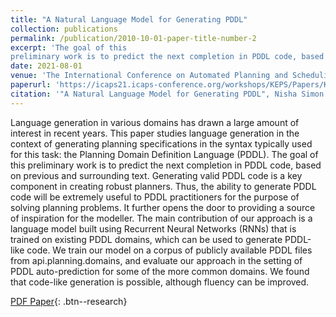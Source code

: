 ```yaml
---
title: "A Natural Language Model for Generating PDDL"
collection: publications
permalink: /publication/2010-10-01-paper-title-number-2
excerpt: 'The goal of this
preliminary work is to predict the next completion in PDDL code, based on previous and surrounding text. The ability to generate PDDL code will be extremely useful to PDDL practitioners for the purpose of solving planning problems. It further opens the door to providing a source of inspiration for the modeller. The main contribution of our approach is a language model built using Recurrent Neural Networks (RNNs) that is trained on existing PDDL domains, which can be used to generate PDDL-like code'
date: 2021-08-01
venue: 'The International Conference on Automated Planning and Scheduling (ICAPS) '
paperurl: 'https://icaps21.icaps-conference.org/workshops/KEPS/Papers/KEPS_2021_paper_7.pdf'
citation: '"A Natural Language Model for Generating PDDL", Nisha Simon and Christian Muise,	Proceedings of The International Conference on Automated Planning and Scheduling (ICAPS) 2021, KEPS Workshop, August 2021, pp 1–8.'
---
```


Language generation in various domains has drawn a large amount of interest in recent years. This paper studies language generation in the context of generating planning specifications in the syntax typically used for this task: the Planning Domain Definition Language (PDDL). The goal of this preliminary work is to predict the next completion in PDDL code, based on previous and surrounding text. Generating valid PDDL code is a key component in creating robust planners. Thus, the ability to generate PDDL code will be extremely useful to PDDL practitioners for the purpose of solving planning problems. It further opens the door to providing a source of inspiration for the modeller. The main contribution of our approach is a language model built using Recurrent Neural Networks (RNNs) that is trained on existing PDDL domains, which can be used to generate PDDL-like code. We train our model on a corpus of publicly available PDDL files from api.planning.domains, and evaluate our approach in the setting of PDDL auto-prediction for some of the more common domains. We found that code-like generation is possible, although fluency can be improved.

[PDF Paper](/files/KEPS_2021_paper_7.pdf){: .btn--research}